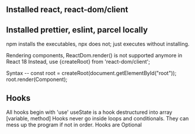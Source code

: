 ## Installed react, react-dom/client

## Installed prettier, eslint, parcel locally

npm installs the executables, npx does not; just executes without installing.

Rendering components, ReactDom.render() is not supported anymore in React 18
Instead, use {createRoot} from 'react-dom/client';

Syntax --
const root = createRoot(document.getElementById("root"));
root.render(Component);

## Hooks

All hooks begin with 'use'
useState is a hook destructured into array [variable, method]
Hooks never go inside loops and conditionals. They can mess up the program if not in order.
Hooks are Optional
